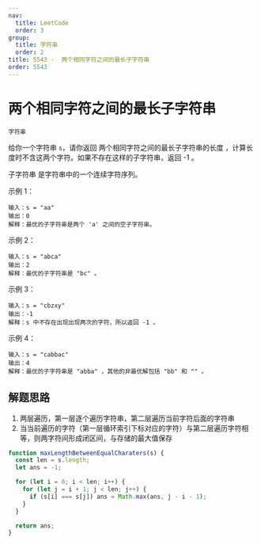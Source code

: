 ```yaml
---
nav:
  title: LeetCode
  order: 3
group:
  title: 字符串
  order: 2
title: 5543 -  两个相同字符之间的最长子字符串
order: 5543
---
```


# 两个相同字符之间的最长子字符串

`字符串`

给你一个字符串 `s`，请你返回 两个相同字符之间的最长子字符串的长度 ，计算长度时不含这两个字符。如果不存在这样的子字符串，返回 -1 。

子字符串 是字符串中的一个连续字符序列。

示例 1：

```plain
输入：s = "aa"
输出：0
解释：最优的子字符串是两个 'a' 之间的空子字符串。
```

示例 2：

```plain
输入：s = "abca"
输出：2
解释：最优的子字符串是 "bc" 。
```

示例 3：

```plain
输入：s = "cbzxy"
输出：-1
解释：s 中不存在出现出现两次的字符，所以返回 -1 。
```

示例 4：

```plain
输入：s = "cabbac"
输出：4
解释：最优的子字符串是 "abba" ，其他的非最优解包括 "bb" 和 "" 。
```

## 解题思路

1. 两层遍历，第一层逐个遍历字符串，第二层遍历当前字符后面的字符串
2. 当当前遍历的字符（第一层循环索引下标对应的字符）与第二层遍历字符相等，则两字符间形成闭区间，与存储的最大值保存

```js
function maxLengthBetweenEqualCharaters(s) {
  const len = s.length;
  let ans = -1;

  for (let i = 0; i < len; i++) {
    for (let j = i + 1; j < len; j++) {
      if (s[i] === s[j]) ans = Math.max(ans, j - i - 1);
    }
  }

  return ans;
}
```
